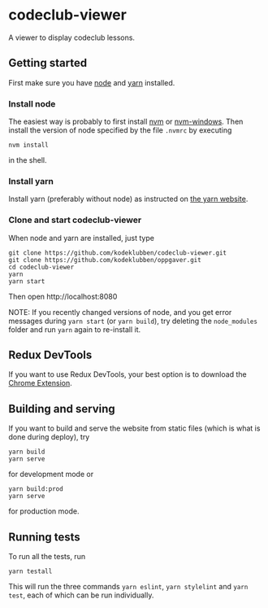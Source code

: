 # codeclub-viewer
A viewer to display codeclub lessons.

## Getting started
First make sure you have [node](https://nodejs.org/en/) and [yarn](https://yarnpkg.com/en/) installed.

### Install node
The easiest way is probably to first install
[nvm](https://github.com/creationix/nvm#installation) or [nvm-windows](https://github.com/coreybutler/nvm-windows).
Then install the version of node specified by the file `.nvmrc` by executing
```
nvm install
```
in the shell.

### Install yarn
Install yarn (preferably without node) as instructed on [the yarn website](https://yarnpkg.com/lang/en/docs/install/).

### Clone and start codeclub-viewer
When node and yarn are installed, just type
```
git clone https://github.com/kodeklubben/codeclub-viewer.git
git clone https://github.com/kodeklubben/oppgaver.git
cd codeclub-viewer
yarn
yarn start
```
Then open http://localhost:8080

NOTE: If you recently changed versions of node, and you get error messages during `yarn start` (or `yarn build`),
try deleting the `node_modules` folder and run `yarn` again to re-install it.

## Redux DevTools
If you want to use Redux DevTools, your best option is to download the
[Chrome Extension](https://chrome.google.com/webstore/detail/redux-devtools/lmhkpmbekcpmknklioeibfkpmmfibljd).

## Building and serving
If you want to build and serve the website from static files (which is what is done during deploy), try
```
yarn build
yarn serve
```
for development mode or
```
yarn build:prod
yarn serve
```
for production mode.

## Running tests
To run all the tests, run
```
yarn testall
```
This will run the three commands `yarn eslint`, `yarn stylelint` and `yarn test`, each of which can be run individually.
